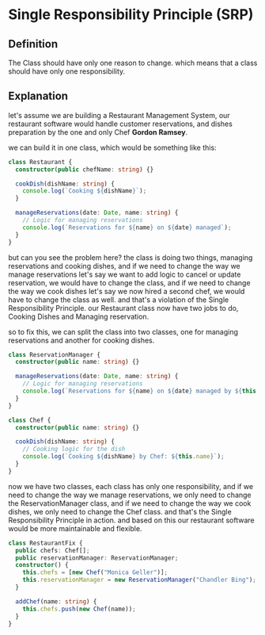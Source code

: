 # Single Responsibility Principle (SRP)

## Definition

The Class should have only one reason to change. which means that a class should have only one responsibility.

## Explanation

let's assume we are building a Restaurant Management System, our restaurant software would handle customer reservations, and dishes preparation by the one and only Chef **Gordon Ramsey**.

we can build it in one class, which would be something like this:

```typescript
class Restaurant {
  constructor(public chefName: string) {}

  cookDish(dishName: string) {
    console.log(`Cooking ${dishName}`);
  }

  manageReservations(date: Date, name: string) {
    // Logic for managing reservations
    console.log(`Reservations for ${name} on ${date} managed`);
  }
}
```

but can you see the problem here? the class is doing two things, managing reservations and cooking dishes, and if we need to change the way we manage reservations let's say we want to add logic to cancel or update reservation, we would have to change the class, and if we need to change the way we cook dishes let's say we now hired a second chef, we would have to change the class as well. and that's a violation of the Single Responsibility Principle. our Restaurant class now have two jobs to do, Cooking Dishes and Managing reservation.

so to fix this, we can split the class into two classes, one for managing reservations and another for cooking dishes.

```typescript
class ReservationManager {
  constructor(public name: string) {}

  manageReservations(date: Date, name: string) {
    // Logic for managing reservations
    console.log(`Reservations for ${name} on ${date} managed by ${this.name}`);
  }
}

class Chef {
  constructor(public name: string) {}

  cookDish(dishName: string) {
    // Cooking logic for the dish
    console.log(`Cooking ${dishName} by Chef: ${this.name}`);
  }
}
```

now we have two classes, each class has only one responsibility, and if we need to change the way we manage reservations, we only need to change the ReservationManager class, and if we need to change the way we cook dishes, we only need to change the Chef class. and that's the Single Responsibility Principle in action. and based on this our restaurant software would be more maintainable and flexible.

```typescript
class RestaurantFix {
  public chefs: Chef[];
  public reservationManager: ReservationManager;
  constructor() {
    this.chefs = [new Chef("Monica Geller")];
    this.reservationManager = new ReservationManager("Chandler Bing");
  }

  addChef(name: string) {
    this.chefs.push(new Chef(name));
  }
}
```
